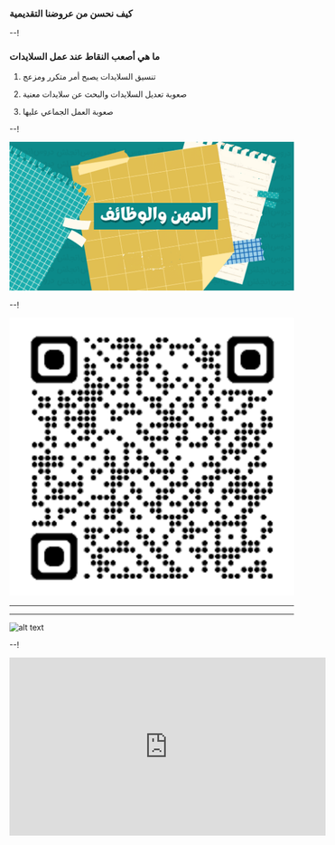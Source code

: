 
### كيف نحسن من عروضنا التقديمية

--!

### ما هي أصعب النقاط عند عمل السلايدات

  

1. تنسيق السلايدات يصبح أمر متكرر ومزعج 

2. صعوبة تعديل السلايدات والبحث عن سلايدات معنية

3. صعوبة العمل الجماعي عليها

  

--!

![enter image description here](https://github.com/kemo-1/taibah_slides/blob/master/assets/image.png?raw=true)

  

--!

  

![enter image description here](https://github.com/kemo-1/taibah_slides/blob/master/assets/image-1.png?raw=true)


---  
  

---

  

![alt text](https://github.com/kemo-1/taibah_slides/blob/master/assets/image.gif?raw=true)

--!

<iframe width="560" height="315" src="https://www.youtube.com/embed/bjZ_2DDxHXg?si=42O_7vTQcPSyBvSL" title="YouTube video player" frameborder="0" allow="accelerometer; autoplay; clipboard-write; encrypted-media; gyroscope; picture-in-picture; web-share" referrerpolicy="strict-origin-when-cross-origin" allowfullscreen></iframe>
<!--stackedit_data:
eyJoaXN0b3J5IjpbLTQxNzA2MjMxMV19
-->